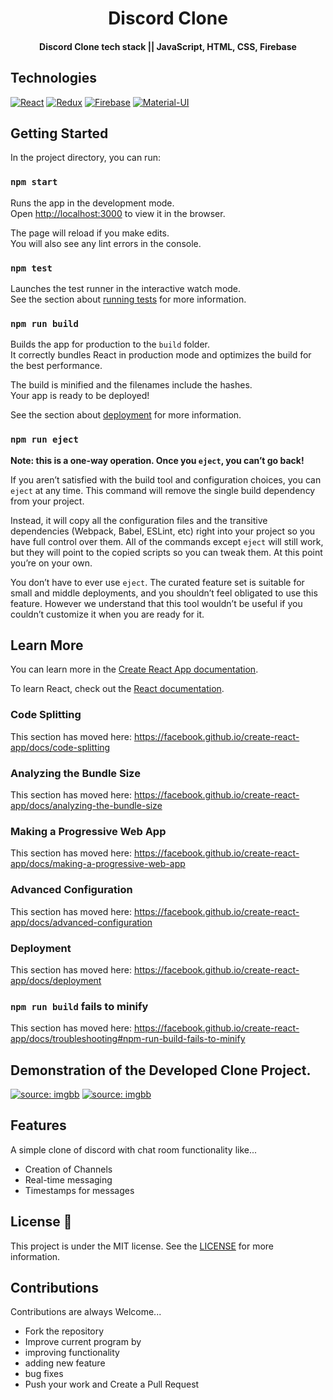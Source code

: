 <h1 align="center">
    Discord Clone
</h1>

<h4 align="center">
  Discord Clone tech stack || JavaScript, HTML, CSS, Firebase
</h4>

<h2 align="left">
  Technologies
</h2>

[![React](https://img.shields.io/badge/React-20232A?style=flat&logo=react&logoColor=61DAFB&link=https://github.com/hr21don)](https://github.com/hr21don) 
[![Redux](https://img.shields.io/badge/Redux-593D88?style=flat&logo=redux&logoColor=white&link=https://github.com/hr21don)](https://github.com/hr21don)
[![Firebase](https://img.shields.io/badge/firebase-ffca28?style=flat&logo=firebase&logoColor=white&link=https://github.com/hr21don)](https://github.com/hr21don)
[![Material-UI](https://img.shields.io/badge/Material--UI-0081CB?style=flat&logo=material-ui&logoColor=white&link=https://github.com/hr21don)](https://github.com/hr21don) 



<h2 align="left">
  Getting Started
</h2>

In the project directory, you can run:

### `npm start`

Runs the app in the development mode.<br />
Open [http://localhost:3000](http://localhost:3000) to view it in the browser.

The page will reload if you make edits.<br />
You will also see any lint errors in the console.

### `npm test`

Launches the test runner in the interactive watch mode.<br />
See the section about [running tests](https://facebook.github.io/create-react-app/docs/running-tests) for more information.

### `npm run build`

Builds the app for production to the `build` folder.<br />
It correctly bundles React in production mode and optimizes the build for the best performance.

The build is minified and the filenames include the hashes.<br />
Your app is ready to be deployed!

See the section about [deployment](https://facebook.github.io/create-react-app/docs/deployment) for more information.

### `npm run eject`

**Note: this is a one-way operation. Once you `eject`, you can’t go back!**

If you aren’t satisfied with the build tool and configuration choices, you can `eject` at any time. This command will remove the single build dependency from your project.

Instead, it will copy all the configuration files and the transitive dependencies (Webpack, Babel, ESLint, etc) right into your project so you have full control over them. All of the commands except `eject` will still work, but they will point to the copied scripts so you can tweak them. At this point you’re on your own.

You don’t have to ever use `eject`. The curated feature set is suitable for small and middle deployments, and you shouldn’t feel obligated to use this feature. However we understand that this tool wouldn’t be useful if you couldn’t customize it when you are ready for it.

## Learn More

You can learn more in the [Create React App documentation](https://facebook.github.io/create-react-app/docs/getting-started).

To learn React, check out the [React documentation](https://reactjs.org/).

### Code Splitting

This section has moved here: https://facebook.github.io/create-react-app/docs/code-splitting

### Analyzing the Bundle Size

This section has moved here: https://facebook.github.io/create-react-app/docs/analyzing-the-bundle-size

### Making a Progressive Web App

This section has moved here: https://facebook.github.io/create-react-app/docs/making-a-progressive-web-app

### Advanced Configuration

This section has moved here: https://facebook.github.io/create-react-app/docs/advanced-configuration

### Deployment

This section has moved here: https://facebook.github.io/create-react-app/docs/deployment

### `npm run build` fails to minify

This section has moved here: https://facebook.github.io/create-react-app/docs/troubleshooting#npm-run-build-fails-to-minify

<h2 align="left">
  Demonstration of the Developed Clone Project.
</h2>

<a href="https://user-images.githubusercontent.com/91548582/153568038-9a01fd14-e51a-4b7c-86d9-c670735a8991.PNG"><img src="https://user-images.githubusercontent.com/91548582/153568038-9a01fd14-e51a-4b7c-86d9-c670735a8991.PNG" title="source: imgbb" /></a>
<a href="https://user-images.githubusercontent.com/91548582/153567980-b38be6cc-47ed-48a2-ba58-e80f5fcb6fe1.PNG"><img src="https://user-images.githubusercontent.com/91548582/153567980-b38be6cc-47ed-48a2-ba58-e80f5fcb6fe1.PNG" title="source: imgbb" /></a>

<h2 align="left">
    Features
</h2>
    A simple clone of discord with chat room functionality like...
    
   - Creation of Channels
   - Real-time messaging
   - Timestamps for messages

<h2 align="left">
  License 📝
</h2>

This project is under the MIT license. See the [LICENSE](https://blissful-tereshkova-989460.netlify.app/) for more information.

<h2 align="left">
    Contributions
</h2>

Contributions are always Welcome...

- Fork the repository
- Improve current program by
- improving functionality
- adding new feature
- bug fixes
- Push your work and Create a Pull Request
